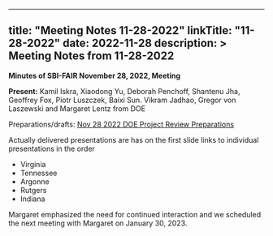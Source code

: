 
---
title: "Meeting Notes 11-28-2022"
linkTitle: "11-28-2022"
date: 2022-11-28
description: >
  Meeting Notes from 11-28-2022
---



**Minutes of SBI-FAIR November 28, 2022, Meeting**


**Present:** Kamil Iskra, Xiaodong Yu, Deborah Penchoff, Shantenu Jha, Geoffrey Fox, Piotr Luszczek, Baixi Sun. Vikram Jadhao, Gregor von Laszewski and Margaret Lentz from DOE

Preparations/drafts: [Nov 28 2022 DOE Project Review Preparations](https://drive.google.com/drive/folders/1dRKDJgN9yT8OVwT1PUyYYTsnjmhCep9h?usp=sharing) 

Actually delivered presentations are  has on the first slide links to individual presentations in the order



* Virginia
* Tennessee
* Argonne
* Rutgers
* Indiana

Margaret emphasized the need for continued interaction and we scheduled the next meeting with Margaret on January 30, 2023.

